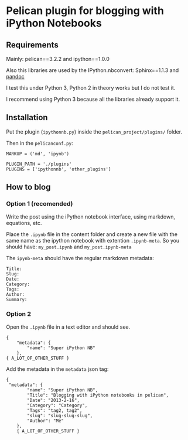 # Pelican plugin for blogging with iPython Notebooks

## Requirements

Mainly: pelican==3.2.2 and ipython==1.0.0

Also this libraries are used by the IPython.nbconvert:
Sphinx==1.1.3 and [pandoc](http://johnmacfarlane.net/pandoc/)

I test this under Python 3, Python 2 in theory works but I do not test it.

I recommend using Python 3 because all the libraries already support it.

## Installation

Put the plugin (`ipythonnb.py`) inside the `pelican_project/plugins/` folder.

Then in the `pelicanconf.py`:
```
MARKUP = ('md', 'ipynb')

PLUGIN_PATH = './plugins'
PLUGINS = ['ipythonnb', 'other_plugins']
```

## How to blog

### Option 1 (recomended)

Write the post using the iPython notebook interface, using markdown, equations, etc.

Place the `.ipynb` file in the content folder and create a new file with the
same name as the ipython notebook with extention `.ipynb-meta`. So you should have:
`my_post.ipynb` and `my_post.ipynb-meta`

The `ipynb-meta` should have the regular markdown metadata:
```
Title:
Slug:
Date:
Category:
Tags:
Author:
Summary:
```

### Option 2

Open the `.ipynb` file in a text editor and should see.

```
{
    "metadata": {
        "name": "Super iPython NB"
    },
{ A_LOT_OF_OTHER_STUFF }
```

Add the metadata in the `metadata` json tag:

```
{
 "metadata": {
        "name": "Super iPython NB",
        "Title": "Blogging with iPython notebooks in pelican",
        "Date": "2013-2-16",
        "Category": "Category",
        "Tags": "tag2, tag2",
        "slug": "slug-slug-slug",
        "Author": "Me"
    },
    { A_LOT_OF_OTHER_STUFF }
```